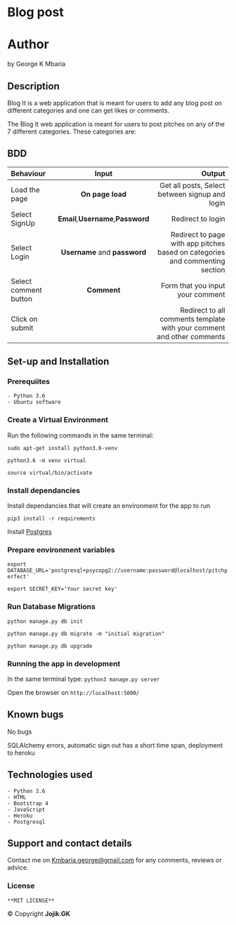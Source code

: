 
# Blog post

# Author

by George K Mbaria

## Description

Blog It is a web application that is meant for users to add any blog post on different categories and one can get likes or comments.

The Blog It web application is meant for users to post pitches on any of the 7 different categories. These categories are:




## BDD

| Behaviour             |                Input                |                                                                       Output |
| :-------------------- | :---------------------------------: | ---------------------------------------------------------------------------: |
| Load the page         |          **On page load**           |                               Get all posts, Select between signup and login |
| Select SignUp         | **Email**,**Username**,**Password** |                                                            Redirect to login |
| Select Login          |    **Username** and **password**    | Redirect to page with app pitches based on categories and commenting section |
| Select comment button |             **Comment**             |                                             Form that you input your comment |
| Click on submit       |                                     |       Redirect to all comments template with your comment and other comments |

## Set-up and Installation

### Prerequiites

    - Python 3.6
    - Ubuntu software

### Create a Virtual Environment

Run the following commands in the same terminal:

```sudo apt-get install python3.6-venv```

```python3.6 -m venv virtual```

```source virtual/bin/activate```

### Install dependancies

Install dependancies that will create an environment for the app to run

```pip3 install -r requirements```

Install [Postgres](https://www.postgresql.org/download/)

### Prepare environment variables

```export DATABASE_URL='postgresql+psycopg2://username:password@localhost/pitchperfect'```

```export SECRET_KEY='Your secret key'```

### Run Database Migrations

```python manage.py db init```

```python manage.py db migrate -m "initial migration"```

```python manage.py db upgrade```


### Running the app in development

In the same terminal type:
`python3 manage.py server`

Open the browser on `http://localhost:5000/`

## Known bugs
 No bugs

SQLAlchemy errors, automatic sign out has a short time span, deployment to heroku

## Technologies used

    - Python 3.6
    - HTML
    - Bootstrap 4
    - JavaScript
    - Heroku
    - Postgresql

## Support and contact details

Contact me on Kmbaria.george@gmail.com for any comments, reviews or advice.

### License

    **MIT LICENSE**
&copy; Copyright **Jojik.GK**
